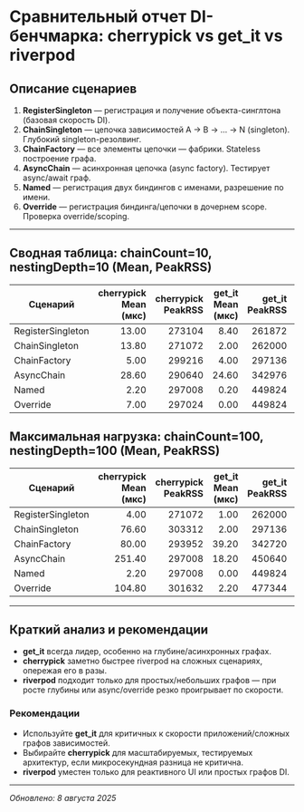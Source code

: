 # Сравнительный отчет DI-бенчмарка: cherrypick vs get_it vs riverpod

## Описание сценариев

1. **RegisterSingleton** — регистрация и получение объекта-синглтона (базовая скорость DI).
2. **ChainSingleton** — цепочка зависимостей A → B → ... → N (singleton). Глубокий singleton-резолвинг.
3. **ChainFactory** — все элементы цепочки — фабрики. Stateless построение графа.
4. **AsyncChain** — асинхронная цепочка (async factory). Тестирует async/await граф.
5. **Named** — регистрация двух биндингов с именами, разрешение по имени.
6. **Override** — регистрация биндинга/цепочки в дочернем scope. Проверка override/scoping.

---

## Сводная таблица: chainCount=10, nestingDepth=10 (Mean, PeakRSS)

| Сценарий           | cherrypick Mean (мкс) | cherrypick PeakRSS | get_it Mean (мкс) | get_it PeakRSS | riverpod Mean (мкс) | riverpod PeakRSS |
|--------------------|----------------------:|-------------------:|------------------:|---------------:|--------------------:|-----------------:|
| RegisterSingleton  | 13.00                 | 273104             | 8.40              | 261872         | 9.80                | 268512           |
| ChainSingleton     | 13.80                 | 271072             | 2.00              | 262000         | 33.60               | 268784           |
| ChainFactory       | 5.00                  | 299216             | 4.00              | 297136         | 22.80               | 271296           |
| AsyncChain         | 28.60                 | 290640             | 24.60             | 342976         | 78.20               | 285920           |
| Named              | 2.20                  | 297008             | 0.20              | 449824         | 6.20                | 281136           |
| Override           | 7.00                  | 297024             | 0.00              | 449824         | 30.20               | 281152           |

## Максимальная нагрузка: chainCount=100, nestingDepth=100 (Mean, PeakRSS)

| Сценарий           | cherrypick Mean (мкс) | cherrypick PeakRSS | get_it Mean (мкс) | get_it PeakRSS | riverpod Mean (мкс) | riverpod PeakRSS |
|--------------------|----------------------:|-------------------:|------------------:|---------------:|--------------------:|-----------------:|
| RegisterSingleton  | 4.00                  | 271072             | 1.00              | 262000         | 2.00                | 268688           |
| ChainSingleton     | 76.60                 | 303312             | 2.00              | 297136         | 221.80              | 270784           |
| ChainFactory       | 80.00                 | 293952             | 39.20             | 342720         | 195.80              | 308640           |
| AsyncChain         | 251.40                | 297008             | 18.20             | 450640         | 748.80              | 285968           |
| Named              | 2.20                  | 297008             | 0.00              | 449824         | 1.00                | 281136           |
| Override           | 104.80                | 301632             | 2.20              | 477344         | 120.80              | 294752           |

---

## Краткий анализ и рекомендации

- **get_it** всегда лидер, особенно на глубине/асинхронных графах.
- **cherrypick** заметно быстрее riverpod на сложных сценариях, опережая его в разы.
- **riverpod** подходит только для простых/небольших графов — при росте глубины или async/override резко проигрывает по скорости.

### Рекомендации
- Используйте **get_it** для критичных к скорости приложений/сложных графов зависимостей.
- Выбирайте **cherrypick** для масштабируемых, тестируемых архитектур, если микросекундная разница не критична.
- **riverpod** уместен только для реактивного UI или простых графов DI.

---

_Обновлено: 8 августа 2025_
